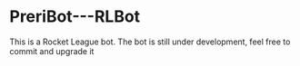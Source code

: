 # PreriBot---RLBot
This is a Rocket League bot. The bot is still under development, feel free to commit and upgrade it
